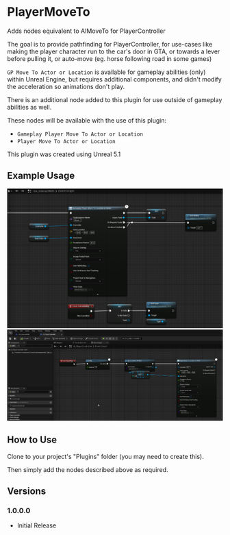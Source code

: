 # PlayerMoveTo
Adds nodes equivalent to AIMoveTo for PlayerController

The goal is to provide pathfinding for PlayerController, for use-cases like making the player character run to the car's door in GTA, or towards a lever before pulling it, or auto-move (eg. horse following road in some games)

`GP Move To Actor or Location` is available for gameplay abilities (only) within Unreal Engine, but requires additional components, and didn't modify the acceleration so animations don't play.

There is an additional node added to this plugin for use outside of gameplay abilities as well.

These nodes will be available with the use of this plugin:
* `Gameplay Player Move To Actor or Location`
* `Player Move To Actor or Location`

This plugin was created using Unreal 5.1

## Example Usage
![example usage](https://github.com/Vaei/repo_files/blob/main/PlayerMoveTo/gameplay_playermoveto.png)
![example usage](https://github.com/Vaei/repo_files/blob/main/PlayerMoveTo/controller_playermoveto.png)

## How to Use
Clone to your project's "Plugins" folder (you may need to create this).

Then simply add the nodes described above as required.

## Versions
### 1.0.0.0
* Initial Release
